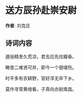 # 送方辰孙赴崇安尉

**作者**: 刘克庄

## 诗词内容

遁翁精舍久荒凉，君去应先炷瓣香。

畴昔二难贤可并，即今一个弱堪伤。

时平多有农耕野，官好浑无卒下乡。

莫作寻常黄绶看，子真向亦尉南昌。

